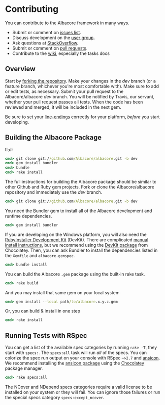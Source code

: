 # Contributing

You can contribute to the Albacore framework in many ways.

* Submit or comment on [issues list][1].
* Discuss development on the [user group][2].
* Ask questions at [StackOverflow][11].
* Submit or comment on [pull requests][12].
* Contribute to the [wiki][13], especially the tasks docs

## Overview

Start by [forking the repository][3]. Make your changes in the *dev* branch (or a feature branch, whichever you're most comfortable with). Make sure to add or edit tests, as necessary. Submit your pull request to the Albacore/albacore *dev* branch. You will be notified by Travis, our servant, whether your pull request passes all tests. When the code has been reviewed and merged, it will be included in the next gem.

Be sure to set your [line-endings][4] correctly for your platform, *before* you start developing.

## Building the Albacore Package

tl;dr

```bat
cmd> git clone git://github.com/Albacore/albacore.git -b dev
cmd> gem install bundler
cmd> bundle
cmd> rake install
```

The full instructions for building the Albacore package should be similar to other Github and Ruby gem projects. Fork or clone the Albacore/albacore repository and immediately use the *dev* branch.

```bat
cmd> git clone git://github.com/Albacore/albacore.git -b dev
```

You need the Bundler gem to install all of the Albacore development and runtime dependencies.

```bat
cmd> gem install bundler
```

If you are developing on the Windows platform, you will also need the [RubyInstaller Development Kit][8] (DevKit). There are complicated [manual install instructions][9], but we recommend using the [DevKit package][10] from Chocolatey. Then, you can ask Bundler to install the dependencies listed in the `Gemfile` and `albacore.gemspec`.

```bat
cmd> bundle install
```

You can build the Albacore `.gem` package using the built-in rake task.

```bat
cmd> rake build
```

And you may install that same gem on your local system

```bat
cmd> gem install --local path/to/albacore.x.y.z.gem
```

Or, you can build & install in one step

```bat
cmd> rake install
```

## Running Tests with RSpec

You can get a list of the available spec categories by running `rake -T`, they start with `specs:`. The `specs:all` task will run *all* of the specs. You can colorize the spec run output on your console with RSpec `~>2.7` and [ansicon][5]. We recommend installing the [ansicon package][6] using the [Chocolatey][7] package manager.

```bat
cmd> rake specs:all
```

The NCover and NDepend specs categories require a valid license to be installed on your system or they will fail. You can ignore those failures or run the special specs category `specs:except_ncover`.


 [1]: http://github.com/Albacore/albacore/issues 
 [2]: http://groups.google.com/group/albacoredev
 [3]: http://help.github.com/forking/
 [4]: http://help.github.com/dealing-with-lineendings/
 [5]: http://adoxa.3eeweb.com/ansicon/ 
 [6]: http://chocolatey.org/packages/ansicon
 [7]: http://chocolatey.org/
 [8]: http://rubyinstaller.org/add-ons/devkit/
 [9]: https://github.com/oneclick/rubyinstaller/wiki/Development-Kit
 [10]: http://chocolatey.org/packages/ruby.devkit
 [11]: http://stackoverflow.com/questions/tagged/albacore
 [12]: https://github.com/Albacore/albacore/pulls
 [13]: https://github.com/Albacore/albacore/wiki
